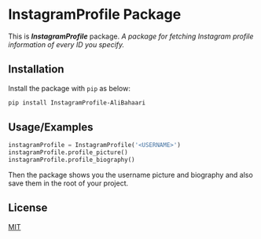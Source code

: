 # InstagramProfile Package

This is ***InstagramProfile*** package.
*A package for fetching Instagram profile information of every ID you specify.*
## Installation

Install the package with `pip` as below:

```bash
pip install InstagramProfile-AliBahaari
```


    
## Usage/Examples

```python
instagramProfile = InstagramProfile('<USERNAME>')
instagramProfile.profile_picture()
instagramProfile.profile_biography()
```
Then the package shows you the username picture and biography and also save them in the root of your project.
## License

[MIT](https://choosealicense.com/licenses/mit/)

  
